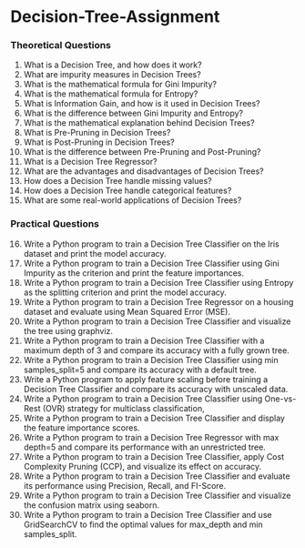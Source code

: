 # Decision-Tree-Assignment

### Theoretical Questions

1. What is a Decision Tree, and how does it work?
2. What are impurity measures in Decision Trees?
3. What is the mathematical formula for Gini Impurity?
4. What is the mathematical formula for Entropy?
5. What is Information Gain, and how is it used in Decision Trees?
6. What is the difference between Gini Impurity and Entropy?
7. What is the mathematical explanation behind Decision Trees?
8. What is Pre-Pruning in Decision Trees?
9. What is Post-Pruning in Decision Trees?
10. What is the difference between Pre-Pruning and Post-Pruning?
11. What is a Decision Tree Regressor?
12. What are the advantages and disadvantages of Decision Trees?
13. How does a Decision Tree handle missing values?
14. How does a Decision Tree handle categorical features?
15. What are some real-world applications of Decision Trees?

### Practical Questions

16. Write a Python program to train a Decision Tree Classifier on the Iris dataset and print the model accuracy.
17. Write a Python program to train a Decision Tree Classifier using Gini Impurity as the criterion and print the feature importances.
18. Write a Python program to train a Decision Tree Classifier using Entropy as the splitting criterion and print the model accuracy.
19. Write a Python program to train a Decision Tree Regressor on a housing dataset and evaluate using Mean Squared Error (MSE).
20. Write a Python program to train a Decision Tree Classifier and visualize the tree using graphviz.
21. Write a Python program to train a Decision Tree Classifier with a maximum depth of 3 and compare its accuracy with a fully grown tree.
22. Write a Python program to train a Decision Tree Classifier using min samples_split=5 and compare its accuracy with a default tree.
23. Write a Python program to apply feature scaling before training a Decision Tree Classifier and compare its accuracy with unscaled data.
24. Write a Python program to train a Decision Tree Classifier using One-vs-Rest (OVR) strategy for multiclass classification,
25. Write a Python program to train a Decision Tree Classifier and display the feature importance scores.
26. Write a Python program to train a Decision Tree Regressor with max depth=5 and compare its performance with an unrestricted tree.
27. Write a Python program to train a Decision Tree Classifier, apply Cost Complexity Pruning (CCP), and visualize its effect on accuracy.
28. Write a Python program to train a Decision Tree Classifier and evaluate its performance using Precision, Recall, and FI-Score.
29. Write a Python program to train a Decision Tree Classifier and visualize the confusion matrix using seaborn.
30. Write a Python program to train a Decision Tree Classifier and use GridSearchCV to find the optimal values for max_depth and min samples_split.
